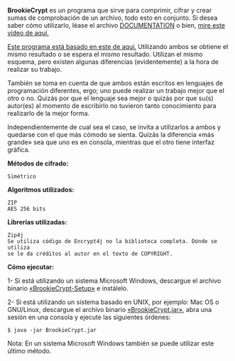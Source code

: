 **BrookieCrypt** es un programa que sirve para comprimir, cifrar y crear sumas de comprobación de un archivo, todo esto en conjunto. Si desea saber cómo utilizarlo, léase el archivo 
[DOCUMENTATION](https://github.com/brookiestein/BrookieCrypt/blob/master/DOCUMENTATION.md) o bien, 
[mire este vídeo de aquí.](https://youtu.be/qTXNv065MLg)

[Este programa está basado en este de aquí.](https://github.com/brookiestein/scripts/tree/master/BrookieCrypt)
Utilizando ambos se obtiene el mismo resultado o se espera el mismo resultado. Utilizan el mismo esquema, pero
existen algunas diferencias (evidentemente) a la hora de realizar su trabajo.

También se toma en cuenta de que ambos están escritos en lenguajes de programación diferentes, ergo; uno puede 
realizar un trabajo mejor que el otro o no. Quizás por que el lenguaje sea mejor o quizás por que su(s) autor(es) 
al momento de escribirlo no tuvieron tanto conocimiento para realizarlo de la mejor forma.

Independientemente de cual sea el caso, se invita a utilizarlos a ambos y quedarse con el que más cómodo se sienta.
Quizás la diferencia «más grande» sea que uno es en consola, mientras que el otro tiene interfaz gráfica.

**Métodos de cifrado:**
```
Simétrico
```

**Algoritmos utilizados:**
```
ZIP
AES 256 bits
```

**Librerías utilizadas:**
```
Zip4j
Se utiliza código de Encrypt4j no la biblioteca completa. Dónde se utiliza
se le da créditos al autor en el texto de COPYRIGHT.
```

**Cómo ejecutar:**

1- Si está utilizando un sistema Microsoft Windows, descargue el archivo binario 
[«BrookieCrypt-Setup»](https://github.com/brookiestein/BrookieCrypt/blob/master/bin/BrookieCrypt-Setup.exe?raw=true)
e instálelo.

2- Si está utilizando un sistema basado en UNIX, por ejemplo: Mac OS o GNU/Linux, descargue el archivo binario 
[«BrookieCrypt.jar»](https://github.com/brookiestein/BrookieCrypt/blob/master/bin/BrookieCrypt.jar?raw=true), 
abra una sesión en una consola y ejecute las siguientes órdenes:
```
$ java -jar BrookieCrypt.jar
```
Nota: En un sistema Microsoft Windows también se puede utilizar este último método.
